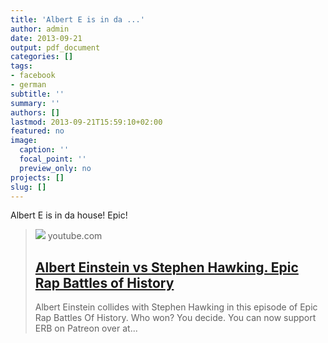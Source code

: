 ```yaml
---
title: 'Albert E is in da ...'
author: admin
date: 2013-09-21
output: pdf_document
categories: []
tags:
- facebook
- german
subtitle: ''
summary: ''
authors: []
lastmod: 2013-09-21T15:59:10+02:00
featured: no
image:
  caption: ''
  focal_point: ''
  preview_only: no
projects: []
slug: []
---
```

Albert E is in da house! Epic!
> [![](https://i.ytimg.com/vi/zn7-fVtT16k/hqdefault.jpg)](http://youtube.com/watch?v=zn7-fVtT16k&list=PLEFFD0AFDDF3F2C43)
> youtube.com
> ## [Albert Einstein vs Stephen Hawking. Epic Rap Battles of History](http://youtube.com/watch?v=zn7-fVtT16k&list=PLEFFD0AFDDF3F2C43)
>
>Albert Einstein collides with Stephen Hawking in this episode of Epic Rap Battles Of History. Who won? You decide. You can now support ERB on Patreon over at...

